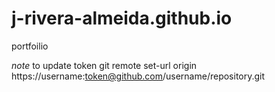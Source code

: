 # j-rivera-almeida.github.io
portfoilio


*note* to update token
git remote set-url origin https://username:token@github.com/username/repository.git
